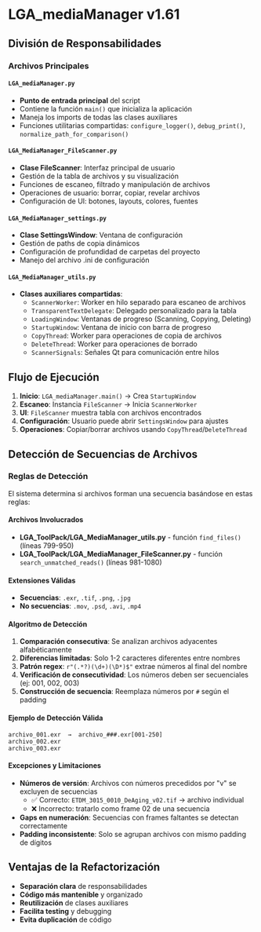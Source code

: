 # LGA_mediaManager v1.61

## División de Responsabilidades

### Archivos Principales

#### `LGA_mediaManager.py`
- **Punto de entrada principal** del script
- Contiene la función `main()` que inicializa la aplicación
- Maneja los imports de todas las clases auxiliares
- Funciones utilitarias compartidas: `configure_logger()`, `debug_print()`, `normalize_path_for_comparison()`

#### `LGA_MediaManager_FileScanner.py`
- **Clase FileScanner**: Interfaz principal de usuario
- Gestión de la tabla de archivos y su visualización
- Funciones de escaneo, filtrado y manipulación de archivos
- Operaciones de usuario: borrar, copiar, revelar archivos
- Configuración de UI: botones, layouts, colores, fuentes

#### `LGA_MediaManager_settings.py`
- **Clase SettingsWindow**: Ventana de configuración 
- Gestión de paths de copia dinámicos
- Configuración de profundidad de carpetas del proyecto
- Manejo del archivo .ini de configuración

#### `LGA_MediaManager_utils.py`
- **Clases auxiliares compartidas**:
  - `ScannerWorker`: Worker en hilo separado para escaneo de archivos
  - `TransparentTextDelegate`: Delegado personalizado para la tabla
  - `LoadingWindow`: Ventanas de progreso (Scanning, Copying, Deleting)
  - `StartupWindow`: Ventana de inicio con barra de progreso
  - `CopyThread`: Worker para operaciones de copia de archivos
  - `DeleteThread`: Worker para operaciones de borrado
  - `ScannerSignals`: Señales Qt para comunicación entre hilos

## Flujo de Ejecución

1. **Inicio**: `LGA_mediaManager.main()` → Crea `StartupWindow`
2. **Escaneo**: Instancia `FileScanner` → Inicia `ScannerWorker` 
3. **UI**: `FileScanner` muestra tabla con archivos encontrados
4. **Configuración**: Usuario puede abrir `SettingsWindow` para ajustes
5. **Operaciones**: Copiar/borrar archivos usando `CopyThread`/`DeleteThread`

## Detección de Secuencias de Archivos

### Reglas de Detección

El sistema determina si archivos forman una secuencia basándose en estas reglas:

#### Archivos Involucrados
- **LGA_ToolPack/LGA_MediaManager_utils.py** - función `find_files()` (líneas 799-950)
- **LGA_ToolPack/LGA_MediaManager_FileScanner.py** - función `search_unmatched_reads()` (líneas 981-1080)

#### Extensiones Válidas
- **Secuencias**: `.exr`, `.tif`, `.png`, `.jpg`
- **No secuencias**: `.mov`, `.psd`, `.avi`, `.mp4`

#### Algoritmo de Detección
1. **Comparación consecutiva**: Se analizan archivos adyacentes alfabéticamente
2. **Diferencias limitadas**: Solo 1-2 caracteres diferentes entre nombres
3. **Patrón regex**: `r"(.*?)(\d+)(\D*)$"` extrae números al final del nombre
4. **Verificación de consecutividad**: Los números deben ser secuenciales (ej: 001, 002, 003)
5. **Construcción de secuencia**: Reemplaza números por `#` según el padding

#### Ejemplo de Detección Válida
```
archivo_001.exr  →  archivo_###.exr[001-250]
archivo_002.exr
archivo_003.exr
```

#### Excepciones y Limitaciones
- **Números de versión**: Archivos con números precedidos por "v" se excluyen de secuencias
  - ✅ Correcto: `ETDM_3015_0010_DeAging_v02.tif` → archivo individual
  - ❌ Incorrecto: tratarlo como frame 02 de una secuencia
- **Gaps en numeración**: Secuencias con frames faltantes se detectan correctamente
- **Padding inconsistente**: Solo se agrupan archivos con mismo padding de dígitos

## Ventajas de la Refactorización

- **Separación clara** de responsabilidades
- **Código más mantenible** y organizado
- **Reutilización** de clases auxiliares
- **Facilita testing** y debugging
- **Evita duplicación** de código
